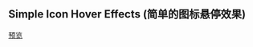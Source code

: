 ## Simple Icon Hover Effects (简单的图标悬停效果)

[预览](https://cl9000.gitee.io/web-code/web-library/IconHoverEffects/)
